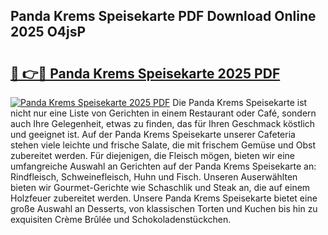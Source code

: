 ## Panda Krems Speisekarte PDF Download Online 2025 O4jsP

# <h2><a href="http://gc7gbo4.nevu.top/?p=Panda+Krems+Speisekarte">🔗 👉🔴 Panda Krems Speisekarte 2025 PDF</a></h2>

[![Panda Krems Speisekarte 2025 PDF](https://i.imgur.com/dBaPXMq.png)](http://gc7gbo4.nevu.top/?p=Panda+Krems+Speisekarte)
Die Panda Krems Speisekarte ist nicht nur eine Liste von Gerichten in einem Restaurant oder Café, sondern auch Ihre Gelegenheit, etwas zu finden, das für Ihren Geschmack köstlich und geeignet ist. Auf der Panda Krems Speisekarte unserer Cafeteria stehen viele leichte und frische Salate, die mit frischem Gemüse und Obst zubereitet werden. Für diejenigen, die Fleisch mögen, bieten wir eine umfangreiche Auswahl an Gerichten auf der Panda Krems Speisekarte an: Rindfleisch, Schweinefleisch, Huhn und Fisch. Unseren Auserwählten bieten wir Gourmet-Gerichte wie Schaschlik und Steak an, die auf einem Holzfeuer zubereitet werden. Unsere Panda Krems Speisekarte bietet eine große Auswahl an Desserts, von klassischen Torten und Kuchen bis hin zu exquisiten Crème Brûlée und Schokoladenstückchen.
